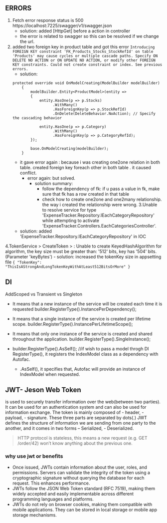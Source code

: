 ﻿## ERRORS
1. Fetch error response status is 500 https://localhost:7225/swagger/v1/swagger.json
	- solution: added [HttpGet] before a action in controller
	- the error is related to swagger so this can be resolved if we change the url.
2. added two foreign key in product table and got this error `Introducing FOREIGN KEY constraint 'FK_Products_Stocks_StockRefId' on table 'Products' may cause cycles or multiple cascade paths. Specify ON DELETE NO ACTION or ON UPDATE NO ACTION, or modify other FOREIGN KEY constraints.
Could not create constraint or index. See previous errors.`
	- solution: 
	```
	protected override void OnModelCreating(ModelBuilder modelBuilder)
        {
            modelBuilder.Entity<ProductModel>(entity =>
            {
                entity.HasOne(p => p.Stocks)
                      .WithMany()
                      .HasForeignKey(p => p.StockRefId)
                      .OnDelete(DeleteBehavior.NoAction); // Specify the cascading behavior

                entity.HasOne(p => p.Category)
                      .WithMany()
                      .HasForeignKey(p => p.CategoryRefId);
            });

            base.OnModelCreating(modelBuilder);
        }
    ```
    - it gave error again : because i was creating one2one relation in both table. created foreign key foreach other in both table . it caused conflict.
        - error again: but solved. 
            - solution summary: 
                - follow the dependency of fk: if u pass a value in fk, make sure that fk has a row created in that table
                - check how to create one2one and one2many relationship. the way i created the relationship were wrong.
3.Unable to resolve service for type 'ExpenseTracker.Repository.IEachCategoryRepository' while attempting to activate 'ExpenseTracker.Controllers.EachCategoriesController'.
    - solution: added 'ExpenseTracker.Repository.IEachCategoryRepository' in IOC

4.TokenService > CreateToken > : Unable to create KeyedHashAlgorithm for algorithm, the key size must be greater than: '512' bits, key has '504' bits. (Parameter 'keyBytes')
    - solution: increased the tokenKey size in appsetting file 
        ```
        {
            "TokenKey": "ThisIsAStrongAndLongTokenKeyWithAtLeast512BitsOrMore"
        }
        ```


## DI 
AddScoped vs Transient vs Singleton
- It means that a new instance of the service will be created each time it is requested
    builder.RegisterType<MyService>().InstancePerDependency(); 
- It means that a single instance of the service is created per lifetime scope.
    builder.RegisterType<MyScopedService>().InstancePerLifetimeScope(); 
- It means that only one instance of the service is created and shared throughout the application.
    builder.RegisterType<MySingletonService>().SingleInstance(); 

- builder.RegisterType<IndexModel>().AsSelf(); //if wish to pass a model throgh DI
    RegisterType<IndexModel>(), it registers the IndexModel class as a dependency with Autofac.
    * .AsSelf(), it specifies that, Autofac will provide an instance of IndexModel when requested.


## JWT- Jeson Web Token
is used to securely transfer information over the web(between two parties). 
It can be used for an authentication system and can also be used for information exchange.
The token is mainly composed of 
    - header, 
    - payload, 
    - signature. These three parts are separated by dots(.)
JWT defines the structure of information we are sending from one party to the another, and it comes in two forms 
    – Serialized, 
    - Deserialized. 
>HTTP protocol is stateless, this means a new request (e.g. GET /order/42) won’t know anything about the previous one.

### why use jwt or benefits
- Once issued, JWTs contain information about the user, roles, and permissions. Servers can validate the integrity of the token using a cryptographic signature without querying the database for each request. This enhances performance.
- JWTs follow the JSON Web Token standard (RFC 7519), making them widely accepted and easily implementable across different programming languages and platforms.
- JWTs do not rely on browser cookies, making them compatible with mobile applications. They can be stored in local storage or mobile app storage mechanisms.



